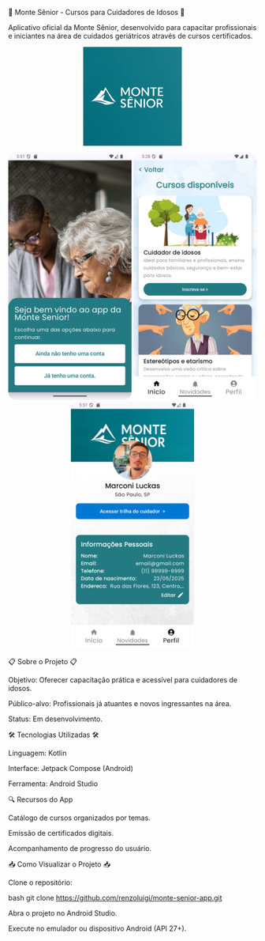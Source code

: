 📱 Monte Sênior - Cursos para Cuidadores de Idosos 📱

Aplicativo oficial da Monte Sênior, desenvolvido para capacitar profissionais e iniciantes na área de cuidados geriátricos através de cursos certificados.

<p align="center">
  <img src="docs/logo-montesenior.png" alt="Logo Monte Sênior" width="200" style="margin: 0 20px; vertical-align: middle;"/>
</p>

<p align="center">
  <img src="docs/tela-inicial.png" alt="Tela de boas vindas" width="250"/>
  <img src="docs/tela-cursos.png" alt="Tela de Cursos" width="250"/>
  <img src="docs/tela-perfil-cuidador.png" alt="Tela do perfil do cuidador" width="250"/>
</p>
📋 Sobre o Projeto 📋

Objetivo: Oferecer capacitação prática e acessível para cuidadores de idosos.

Público-alvo: Profissionais já atuantes e novos ingressantes na área.

Status: Em desenvolvimento.

🛠 Tecnologias Utilizadas 🛠

Linguagem: Kotlin

Interface: Jetpack Compose (Android)

Ferramenta: Android Studio

🔍 Recursos do App

Catálogo de cursos organizados por temas.

Emissão de certificados digitais.

Acompanhamento de progresso do usuário.

📥 Como Visualizar o Projeto 📥

Clone o repositório:

bash
git clone https://github.com/renzoluigi/monte-senior-app.git

Abra o projeto no Android Studio.

Execute no emulador ou dispositivo Android (API 27+).

